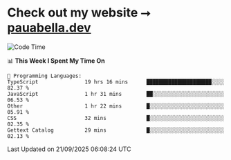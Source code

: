 # Check out my website ⭢ [pauabella.dev](https://pauabella.dev)

<!--START_SECTION:waka-->
![Code Time](http://img.shields.io/badge/Code%20Time-4%2C813%20hrs%204%20mins-blue)

📊 **This Week I Spent My Time On** 

```text
💬 Programming Languages: 
TypeScript               19 hrs 16 mins      █████████████████████░░░░   82.37 % 
JavaScript               1 hr 31 mins        ██░░░░░░░░░░░░░░░░░░░░░░░   06.53 % 
Other                    1 hr 22 mins        █░░░░░░░░░░░░░░░░░░░░░░░░   05.91 % 
CSS                      32 mins             █░░░░░░░░░░░░░░░░░░░░░░░░   02.35 % 
Gettext Catalog          29 mins             █░░░░░░░░░░░░░░░░░░░░░░░░   02.13 % 
```


 Last Updated on 21/09/2025 06:08:24 UTC
<!--END_SECTION:waka-->
